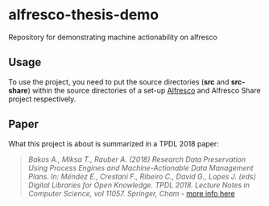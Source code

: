 # alfresco-thesis-demo
Repository for demonstrating machine actionability on alfresco

## Usage
To use the project, you need to put the source directories (**src** and **src-share**) within the source directories of a set-up [Alfresco](https://community.alfresco.com/) and Alfresco Share project respectively.

## Paper
What this project is about is summarized in a TPDL 2018 paper: 

> _Bakos A., Miksa T., Rauber A. (2018) Research Data Preservation Using Process Engines and Machine-Actionable Data Management Plans. In: Méndez E., Crestani F., Ribeiro C., David G., Lopes J. (eds) Digital Libraries for Open Knowledge. TPDL 2018. Lecture Notes in Computer Science, vol 11057. Springer, Cham_ - [more info here](https://link.springer.com/chapter/10.1007%2F978-3-030-00066-0_6#citeas)


